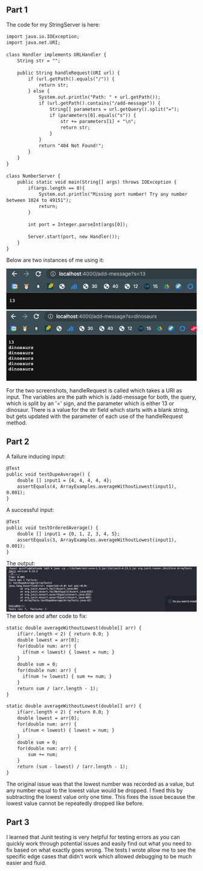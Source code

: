 ## Part 1
The code for my StringServer is here:
```
import java.io.IOException;
import java.net.URI;

class Handler implements URLHandler {
    String str = "";

    public String handleRequest(URI url) {
        if (url.getPath().equals("/")) {
            return str;
        } else {
            System.out.println("Path: " + url.getPath());
            if (url.getPath().contains("/add-message")) {
                String[] parameters = url.getQuery().split("=");
                if (parameters[0].equals("s")) {
                    str += parameters[1] + "\n";
                    return str;
                }
            }
            return "404 Not Found!";
        }
    }
}

class NumberServer {
    public static void main(String[] args) throws IOException {
        if(args.length == 0){
            System.out.println("Missing port number! Try any number between 1024 to 49151");
            return;
        }

        int port = Integer.parseInt(args[0]);

        Server.start(port, new Handler());
    }
}
```
Below are two instances of me using it:

![img](labrep2ss1.png)
![img](labrep2ss2.png)

For the two screenshots, handleRequest is called which takes a URI as input. The variables are the path which is /add-message for both, the query, which is split by an '=' sign, and the parameter which is either 13 or dinosaur. There is a value for the str field which starts with a blank string, but gets updated with the parameter of each use of the handleRequest method.

## Part 2
A failure inducing input:
```
@Test
public void testDupeAverage() {
    double [] input1 = {4, 4, 4, 4, 4};
    assertEquals(4, ArrayExamples.averageWithoutLowest(input1), 0.001);
}
```
A successful input:
```
@Test
public void testOrderedAverage() {
    double [] input1 = {0, 1, 2, 3, 4, 5};
    assertEquals(3, ArrayExamples.averageWithoutLowest(input1), 0.001);
}
```
The output:
![img](labrep2ss3.png)
The before and after code to fix:
```
static double averageWithoutLowest(double[] arr) {
    if(arr.length < 2) { return 0.0; }
    double lowest = arr[0];
    for(double num: arr) {
      if(num < lowest) { lowest = num; }
    }
    double sum = 0;
    for(double num: arr) {
      if(num != lowest) { sum += num; }
    }
    return sum / (arr.length - 1);
}
```
```
static double averageWithoutLowest(double[] arr) {
    if(arr.length < 2) { return 0.0; }
    double lowest = arr[0];
    for(double num: arr) {
      if(num < lowest) { lowest = num; }
    }
    double sum = 0;
    for(double num: arr) {
        sum += num;
    }
    return (sum - lowest) / (arr.length - 1);
}
```
The original issue was that the lowest number was recorded as a value, but any number equal to the lowest value would be dropped. I fixed this by subtracting the lowest value only one time. This fixes the issue because the lowest value cannot be repeatedly dropped like before.

## Part 3
I learned that Junit testing is very helpful for testing errors as you can quickly work through potential issues and easily find out what you need to fix based on what exactly goes wrong. The tests I wrote allow me to see the specific edge cases that didn't work which allowed debugging to be much easier and fluid.

